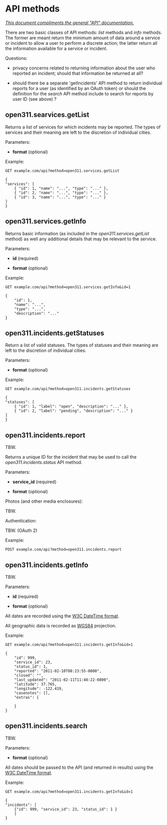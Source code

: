 API methods
==

_[This document compliments the general "API"
documentation.](https://github.com/straup/open311-simple/blob/master/api.md)_

There are two basic classes of API methods: _list_ methods and _info_
methods. The former are meant return the minimum amount of data around a service
or incident to allow a user to perform a discrete action; the latter return all
the information available for a service or incident.

Questions:

* privacy concerns related to returning information about the user who reported
  an incident; should that information be returned at all?

* should there be a separate 'getIncidents' API method to return individual
  reports for a user (as identified by an OAuth token) or should the definition
  for the _search_ API method include to search for reports by user ID (see
  above) ?

open311.searvices.getList
--

Returns a list of services for which incidents may be reported. The types of
services and their meaning are left to the discretion of individual cities.

Parameters:

* **format** (optional)

Example:

	GET example.com/api?method=open311.services.getList

	{
	"services": [
		{ "id": 1, "name": "...", "type": "..." },
		{ "id": 2, "name": "...", "type": "..." },
		{ "id": 3, "name": "...", "type": "..." }
	]
	}

open311.services.getInfo
--

Returns basic information (as included in the _open311.services.getList_ method)
as well any additional details that may be relevant to the service.

Parameters:

* **id** (required)

* **format** (optional)

Example:

	GET example.com/api?method=open311.services.getInfo&id=1

	{
		"id": 1,
		"name": "...",
		"type": "...",
		"description": "..."
	}

open311.incidents.getStatuses
--

Return a list of valid statuses. The types of statuses and their meaning are
left to the discretion of individual cities.

Parameters:

* **format** (optional)

Example:

	GET example.com/api?method=open311.incidents.getStatuses

	{
	"statuses": [
		{ "id": 1, "label": "open", "description": "..." },
		{ "id": 2, "label": "pending", "description": "..." }
	]
	}

open311.incidents.report
--

TBW.

Returns a unique ID for the incident that may be used to call the
_open311.incidents.status_ API method.

Parameters:

* **service_id** (required)

* **format** (optional)

Photos (and other media enclosures):

TBW.

Authentication:

TBW. (OAuth 2)

Example:

	POST example.com/api?method=open311.incidents.report

open311.incidents.getInfo
--

TBW.

Parameters:

* **id** (required)

* **format** (optional)

All dates are recorded using the [W3C DateTime format](http://www.w3.org/TR/NOTE-datetime).

All geographic data is recorded as
[WGS84](http://spatialreference.org/ref/epsg/4326/) projection.

Example:

	GET example.com/api?method=open311.incidents.getInfo&id=1

	{
		"id": 999,
		"service_id": 23,
		"status_id": 1,
		"reported": "2011-02-10T08:23:55-0800",
		"closed": "",
		"last_updated": "2011-02-11T11:48:22-0800",
		"latitude": 37.765,
		"longitude": -122.419,
		"casenotes": [],
		"extras": {

		}
	}

open311.incidents.search
--

TBW.

Parameters:

* **format** (optional)

All dates should be passed to the API (and returned in results) using the [W3C DateTime format](http://www.w3.org/TR/NOTE-datetime).

Example:

	GET example.com/api?method=open311.incidents.getInfo&id=1

	{
	"incidents": [
		{"id": 999, "service_id": 23, "status_id": 1 }
		]
	}
